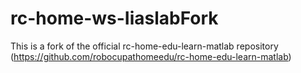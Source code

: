 # rc-home-ws-IiaslabFork
This is a fork of the official rc-home-edu-learn-matlab repository (https://github.com/robocupathomeedu/rc-home-edu-learn-matlab)
